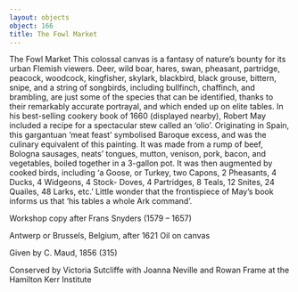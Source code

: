 ```yaml
---
layout: objects
object: 166
title: The Fowl Market
---
```

The Fowl Market  This colossal canvas is a fantasy of nature’s bounty for its urban Flemish viewers.  Deer, wild boar, hares, swan, pheasant, partridge, peacock, woodcock, kingfisher, skylark, blackbird, black grouse, bittern, snipe, and a string of songbirds, including bullfinch, chaffinch, and brambling, are just some of the species that can be identified, thanks to their remarkably accurate portrayal, and which ended up on elite tables.  In his best-selling cookery book of 1660 (displayed nearby), Robert May included a recipe for a spectacular stew called an ‘olio’. Originating in Spain, this gargantuan ‘meat feast’ symbolised Baroque excess, and was the culinary equivalent of this painting. It was made from a rump of beef, Bologna sausages, neats’ tongues, mutton, venison, pork, bacon, and vegetables, boiled together in a 3-gallon pot.  It was then augmented by cooked birds, including ‘a Goose, or Turkey, two Capons, 2 Pheasants, 4 Ducks, 4 Widgeons, 4 Stock-  Doves, 4 Partridges, 8 Teals, 12 Snites, 24 Quailes, 48 Larks, etc.’ Little wonder that the frontispiece of May’s book informs us that ‘his tables a whole Ark command’.

Workshop copy after Frans Snyders (1579 – 1657)  

Antwerp or Brussels, Belgium, after 1621  Oil on canvas

Given by C. Maud, 1856 (315)  

Conserved by Victoria Sutcliffe with Joanna Neville and Rowan Frame at the Hamilton Kerr Institute
